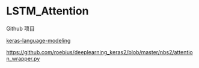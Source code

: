 # LSTM_Attention

Github 项目

[keras-language-modeling](https://github.com/codekansas/keras-language-modeling/blob/master/keras_models.py)

https://github.com/roebius/deeplearning_keras2/blob/master/nbs2/attention_wrapper.py
